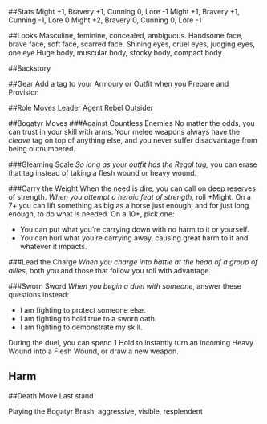 ##Stats
Might +1, Bravery +1, Cunning 0, Lore -1
Might +1, Bravery +1, Cunning -1, Lore 0
Might +2, Bravery 0, Cunning 0, Lore -1

##Looks
Masculine, feminine, concealed, ambiguous.
Handsome face, brave face, soft face, scarred face.
Shining eyes, cruel eyes, judging eyes, one eye
Huge body, muscular body, stocky body, compact body

##Backstory

##Gear
Add a tag to your Armoury or Outfit when you Prepare and Provision

##Role Moves
Leader
Agent
Rebel
Outsider

##Bogatyr Moves
###Against Countless Enemies
No matter the odds, you can trust in your skill with arms. Your melee weapons always have the *cleave* tag on top of anything else, and you never suffer disadvantage from being outnumbered.

###Gleaming Scale
*So long as your outfit has the Regal tag,* you can erase that tag instead of taking a flesh wound or heavy wound.

###Carry the Weight
When the need is dire, you can call on deep reserves of strength.
*When you attempt a heroic feat of strength*, roll +Might. On a 7+ you can lift something as big as a horse just enough, and for just long enough, to do what is needed. On a 10+, pick one:
* You can put what you’re carrying down with no harm to it or yourself.
* You can hurl what you’re carrying away, causing great harm to it and whatever it impacts.

###Lead the Charge
*When you charge into battle at the head of a group of allies*, both you and those that follow you roll with advantage.

###Sworn Sword
*When you begin a *duel* with someone*, answer these questions instead:
* I am fighting to protect someone else.
* I am fighting to hold true to a sworn oath.
* I am fighting to demonstrate my skill.

During the duel, you can spend 1 Hold to instantly turn an incoming Heavy Wound into a Flesh Wound, or draw a new weapon.

## Harm

##Death Move
Last stand

Playing the Bogatyr
Brash, aggressive, visible, resplendent 

